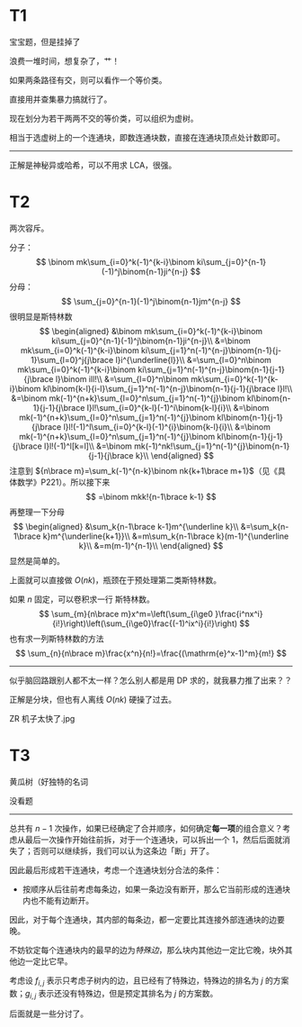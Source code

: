 # T1

宝宝题，但是挂掉了

浪费一堆时间，想复杂了，艹！

如果两条路径有交，则可以看作一个等价类。

直接用并查集暴力搞就行了。

现在划分为若干两两不交的等价类，可以组织为虚树。

相当于选虚树上的一个连通块，即数连通块数，直接在连通块顶点处计数即可。

---

正解是神秘异或哈希，可以不用求 LCA，很强。

# T2

两次容斥。

分子：
$$
\binom mk\sum_{i=0}^k(-1)^{k-i}\binom ki\sum_{j=0}^{n-1}(-1)^j\binom{n-1}ji^{n-j}
$$
分母：
$$
\sum_{j=0}^{n-1}(-1)^j\binom{n-1}jm^{n-j}
$$
很明显是斯特林数
$$
\begin{aligned}
&\binom mk\sum_{i=0}^k(-1)^{k-i}\binom ki\sum_{j=0}^{n-1}(-1)^j\binom{n-1}ji^{n-j}\\
&=\binom mk\sum_{i=0}^k(-1)^{k-i}\binom ki\sum_{j=1}^n(-1)^{n-j}\binom{n-1}{j-1}\sum_{l=0}^j{j\brace l}i^{\underline{l}}\\
&=\sum_{l=0}^n\binom mk\sum_{i=0}^k(-1)^{k-i}\binom ki\sum_{j=1}^n(-1)^{n-j}\binom{n-1}{j-1}{j\brace l}\binom ill!\\
&=\sum_{l=0}^n\binom mk\sum_{i=0}^k(-1)^{k-i}\binom kl\binom{k-l}{i-l}\sum_{j=1}^n(-1)^{n-j}\binom{n-1}{j-1}{j\brace l}l!\\
&=\binom mk(-1)^{n+k}\sum_{l=0}^n\sum_{j=1}^n(-1)^{j}\binom kl\binom{n-1}{j-1}{j\brace l}l!\sum_{i=0}^{k-l}(-1)^i\binom{k-l}{i}\\
&=\binom mk(-1)^{n+k}\sum_{l=0}^n\sum_{j=1}^n(-1)^{j}\binom kl\binom{n-1}{j-1}{j\brace l}l!(-1)^l\sum_{i=0}^{k-l}(-1)^{i}\binom{k-l}{i}\\
&=\binom mk(-1)^{n+k}\sum_{l=0}^n\sum_{j=1}^n(-1)^{j}\binom kl\binom{n-1}{j-1}{j\brace l}l!(-1)^l[k=l]\\
&=\binom mk(-1)^nk!\sum_{j=1}^n(-1)^{j}\binom{n-1}{j-1}{j\brace k}\\
\end{aligned}
$$
注意到 ${n\brace m}=\sum_k(-1)^{n-k}\binom nk{k+1\brace m+1}$（见《具体数学》P221）。所以接下来
$$
=\binom mkk!{n-1\brace k-1}
$$
再整理一下分母
$$
\begin{aligned}
&\sum_k{n-1\brace k-1}m^{\underline k}\\
&=\sum_k{n-1\brace k}m^{\underline{k+1}}\\
&=m\sum_k{n-1\brace k}(m-1)^{\underline k}\\
&=m(m-1)^{n-1}\\
\end{aligned}
$$
显然是简单的。

上面就可以直接做 $O(nk)$，瓶颈在于预处理第二类斯特林数。

如果 $n$ 固定，可以卷积求一行 斯特林数。
$$
\sum_{m}{n\brace m}x^m=\left(\sum_{i\ge0 }\frac{i^nx^i}{i!}\right)\left(\sum_{i\ge0}\frac{(-1)^ix^i}{i!}\right)
$$
也有求一列斯特林数的方法
$$
\sum_{n}{n\brace m}\frac{x^n}{n!}=\frac{(\mathrm{e}^x-1)^m}{m!}
$$


---

似乎脑回路跟别人都不太一样？怎么别人都是用 DP 求的，就我暴力推了出来？？

正解是分块，但也有人离线 $O(nk)$ 硬操了过去。

ZR 机子太快了.jpg

# T3

黄瓜树（好独特的名词

没看题

---

总共有 $n-1$ 次操作，如果已经确定了合并顺序，如何确定**每一项**的组合意义？考虑从最后一次操作开始往前拆，对于一个连通块，可以拆出一个 $1$，然后后面就消失了；否则可以继续拆，我们可以认为这条边「断」开了。

因此最后形成若干连通块，考虑一个连通块划分合法的条件：

- 按顺序从后往前考虑每条边，如果一条边没有断开，那么它当前形成的连通块内也不能有边断开。

因此，对于每个连通块，其内部的每条边，都一定要比其连接外部连通块的边要晚。

不妨钦定每个连通块内的最早的边为*特殊边*，那么块内其他边一定比它晚，块外其他边一定比它早。

考虑设 $f_{i,j}$ 表示只考虑子树内的边，且已经有了特殊边，特殊边的排名为 $j$ 的方案数；$g_{i,j}$ 表示还没有特殊边，但是预定其排名为 $j$ 的方案数。

后面就是一些分讨了。